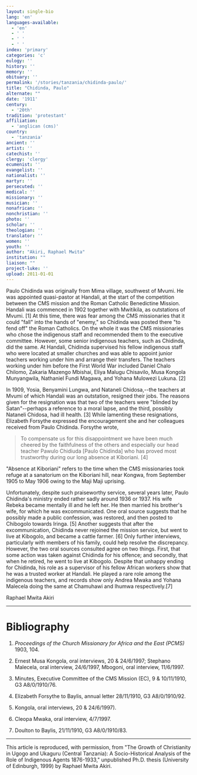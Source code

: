 ```yaml
---
layout: single-bio
lang: 'en'
languages-available:
  - 'en'
  - ' '
  - ' '
  - ' '
index: 'primary'
categories: 'c'
eulogy: ''
history: ''
memory: ''
obituary: ''
permalink: '/stories/tanzania/chidinda-paulo/'
title: "Chidinda, Paulo"
alternate: ""
date: '1911'
century:
  - '20th'
tradition: 'protestant'
affiliation:
  - 'anglican (cms)'
country:
  - 'tanzania'
ancient: ''
artist: ''
catechist: ''
clergy: 'clergy'
ecumenist: ''
evangelist: ''
nationalist: ''
martyr: ''
persecuted: ''
medical: ''
missionary: ''
musician: ''
nonafrican: ''
nonchristian: ''
photo: ''
scholar: ''
theologian: ''
translator: ''
women: ''
youth: ''
author: "Akiri, Raphael Mwita"
institution: ""
liaison: ""
project-luke: ''
upload: 2011-01-01
---
```




Paulo Chidinda was originally from Mima village, southwest of Mvumi. He was appointed quasi-pastor at Handali, at the start of the competition between the CMS mission and the Roman Catholic Benedictine Mission. Handali was commenced in 1902 together with Mwitikila, as outstations of Mvumi. [1]  At this time, there was fear among the CMS missionaries that it could "fall" into the hands of "enemy," so Chidinda was posted there "to fend off" the Roman Catholics. On the whole it was the CMS missionaries who chose the indigenous staff and recommended them to the executive committee. However, some senior indigenous teachers, such as Chidinda, did the same. At Handali, Chidinda supervised his fellow indigenous staff who were located at smaller churches and was able to appoint junior teachers working under him and arrange their transfers. The teachers working under him before the First World War included Daniel Chalo Chilomo, Zakaria Mazengo Mbishai, Eliya Malugu Chisavilo, Musa Kongola Munyangwila, Nathaniel Fundi Magawa, and Yohana Mulowezi Lukuna. [2]

In 1909, Yosia, Benyamini Lungwa, and Nataneli Chidosa,--the teachers at Mvumi of which Handali was an outstation, resigned their jobs. The reasons given for the resignation was that two of the teachers were "blinded by Satan"--perhaps a reference to a moral lapse, and the third, possibly Nataneli Chidosa, had ill health. [3] While lamenting these resignations, Elizabeth Forsythe expressed the encouragement she and her colleagues received from Paulo Chidinda. Forsythe wrote,

> To compensate us for this disappointment we have been much cheered by the faithfulness of the others and especially our head teacher Pawulo Chidiuda [Paulo Chidinda] who has proved most trustworthy during our long absence at Kiboriani. [4]

"Absence at Kiboriani" refers to the time when the CMS missionaries took refuge at a sanatorium on the Kiboriani hill, near Kongwa, from September 1905 to May 1906 owing to the Maji Maji uprising.

Unfortunately, despite such praiseworthy service, several years later, Paulo Chidinda's ministry ended rather sadly around 1936 or 1937. His wife Rebeka became mentally ill and he left her. He then married his brother's wife, for which he was excommunicated. One oral source suggests that he possibly made a public confession, was restored, and then posted to Chibogolo towards Iringa. [5] Another suggests that after the excommunication, Chidinda never rejoined the mission service, but went to live at Kibogolo, and became a cattle farmer. [6]  Only further interviews, particularly with members of his family, could help resolve the discrepancy. However, the two oral sources consulted agree on two things. First, that some action was taken against Chidinda for his offence; and secondly, that when he retired, he went to live at Kibogolo. Despite that unhappy ending for Chidinda, his role as a supervisor of his fellow African workers show that he was a trusted worker at Handali. He played a rare role among the indigenous teachers, and records show only Andrea Mwaka and Yohana Malecela doing the same at Chamuhawi and Ihumwa respectively.[7]

Raphael Mwita Akiri

---

# Bibliography

1. *Proceedings of the Church Missionary for Africa and the East (PCMS)* 1903, 104.

2. Ernest Musa Kongola, oral interviews, 20 &amp; 24/6/1997; Stephano Malecela, oral interview, 24/6/1997, Mbogoni, oral interview, 11/6/1997.

3. Minutes, Executive Committee of the CMS Mission (EC), 9 &amp; 10/11/1910, G3 A8/0/1910/76.

4. Elizabeth Forsythe to Baylis, annual letter 28/11/1910, G3 A8/0/1910/92.

5. Kongola, oral interviews, 20 &amp; 24/6/1997).

6. Cleopa Mwaka, oral interview, 4/7/1997.

7. Doulton to Baylis, 21/11/1910, G3 A8/0/1910/83.

---

This article is reproduced, with permission, from "The Growth of Christianity
in Ugogo and Ukaguru (Central Tanzania): A Socio-Historical Analysis of the Role of Indigenous Agents
1876-1933," unpublished Ph.D. thesis (University of Edinburgh, 1999) by Raphael Mwita Akiri.
